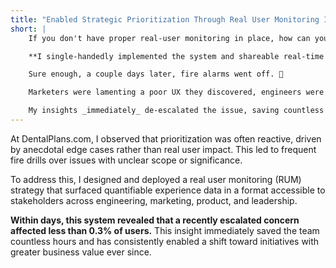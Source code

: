```yaml
---
title: "Enabled Strategic Prioritization Through Real User Monitoring Insights"
short: |
    If you don't have proper real-user monitoring in place, how can you possibly prioritize and strategize? 🤨

    **I single-handedly implemented the system and shareable real-time dashboards for a $30MM+ business.** 📊

    Sure enough, a couple days later, fire alarms went off. 🚨

    Marketers were lamenting a poor UX they discovered, engineers were scrambling to deflect blame, product managers were frantically designing resolution strategy—and then there was me, calmly checking my reports and instantly revealing that **the undesirable UX was literally impacting <0.3% experiences...** 🧘‍♀️

    My insights _immediately_ de-escalated the issue, saving countless hours across multiple departments, and **returning focus to actual productivity.** 👩‍💻
---
```


At DentalPlans.com, I observed that prioritization was often reactive, driven by anecdotal edge cases rather than real user impact. This led to frequent fire drills over issues with unclear scope or significance.

To address this, I designed and deployed a real user monitoring (RUM) strategy that surfaced quantifiable experience data in a format accessible to stakeholders across engineering, marketing, product, and leadership.

**Within days, this system revealed that a recently escalated concern affected less than 0.3% of users.** This insight immediately saved the team countless hours and has consistently enabled a shift toward initiatives with greater business value ever since.
